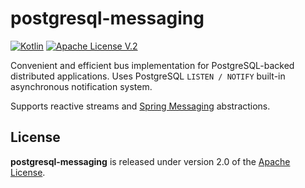 # postgresql-messaging 
[![Kotlin](https://img.shields.io/badge/kotlin-1.9.10-blue.svg?logo=kotlin)](http://kotlinlang.org) 
[![Apache License V.2](https://img.shields.io/badge/license-Apache%20V.2-blue.svg)](https://github.com/oshai/kotlin-logging/blob/master/LICENSE)

Convenient and efficient bus implementation for PostgreSQL-backed distributed applications. Uses PostgreSQL `LISTEN / NOTIFY` built-in asynchronous notification system.

Supports reactive streams and [Spring Messaging](https://docs.spring.io/spring-integration/docs/current/reference/html/core.html#spring-integration-core-messaging) abstractions.


## License

**postgresql-messaging** is released under version 2.0 of the [Apache License](https://www.apache.org/licenses/LICENSE-2.0).
